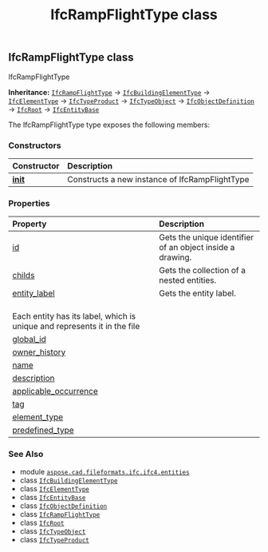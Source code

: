 ﻿---
title: IfcRampFlightType class
second_title: Aspose.CAD for Python via .NET API References
description: 
type: docs
weight: 4980
url: /python-net/aspose.cad.fileformats.ifc.ifc4.entities/ifcrampflighttype/
is_root: false
---

## IfcRampFlightType class

IfcRampFlightType



**Inheritance:** [`IfcRampFlightType`](/cad/python-net/aspose.cad.fileformats.ifc.ifc4.entities/ifcrampflighttype) → 
[`IfcBuildingElementType`](/cad/python-net/aspose.cad.fileformats.ifc.ifc4.entities/ifcbuildingelementtype) → 
[`IfcElementType`](/cad/python-net/aspose.cad.fileformats.ifc.ifc4.entities/ifcelementtype) → 
[`IfcTypeProduct`](/cad/python-net/aspose.cad.fileformats.ifc.ifc4.entities/ifctypeproduct) → 
[`IfcTypeObject`](/cad/python-net/aspose.cad.fileformats.ifc.ifc4.entities/ifctypeobject) → 
[`IfcObjectDefinition`](/cad/python-net/aspose.cad.fileformats.ifc.ifc4.entities/ifcobjectdefinition) → 
[`IfcRoot`](/cad/python-net/aspose.cad.fileformats.ifc.ifc4.entities/ifcroot) → 
[`IfcEntityBase`](/cad/python-net/aspose.cad.fileformats.ifc/ifcentitybase)



The IfcRampFlightType type exposes the following members:

### Constructors
| Constructor | Description |
| :- | :- |
| [__init__](/cad/python-net/aspose.cad.fileformats.ifc.ifc4.entities/ifcrampflighttype/__init__/#) | Constructs a new instance of IfcRampFlightType |


### Properties
| Property | Description |
| :- | :- |
| [id](/cad/python-net/aspose.cad.fileformats.ifc.ifc4.entities/ifcrampflighttype/id) | Gets the unique identifier of an object inside a drawing. |
| [childs](/cad/python-net/aspose.cad.fileformats.ifc.ifc4.entities/ifcrampflighttype/childs) | Gets the collection of a nested entities. |
| [entity_label](/cad/python-net/aspose.cad.fileformats.ifc.ifc4.entities/ifcrampflighttype/entity_label) | Gets the entity label.<br/>Each entity has its label, which is unique and represents it in the file |
| [global_id](/cad/python-net/aspose.cad.fileformats.ifc.ifc4.entities/ifcrampflighttype/global_id) |  |
| [owner_history](/cad/python-net/aspose.cad.fileformats.ifc.ifc4.entities/ifcrampflighttype/owner_history) |  |
| [name](/cad/python-net/aspose.cad.fileformats.ifc.ifc4.entities/ifcrampflighttype/name) |  |
| [description](/cad/python-net/aspose.cad.fileformats.ifc.ifc4.entities/ifcrampflighttype/description) |  |
| [applicable_occurrence](/cad/python-net/aspose.cad.fileformats.ifc.ifc4.entities/ifcrampflighttype/applicable_occurrence) |  |
| [tag](/cad/python-net/aspose.cad.fileformats.ifc.ifc4.entities/ifcrampflighttype/tag) |  |
| [element_type](/cad/python-net/aspose.cad.fileformats.ifc.ifc4.entities/ifcrampflighttype/element_type) |  |
| [predefined_type](/cad/python-net/aspose.cad.fileformats.ifc.ifc4.entities/ifcrampflighttype/predefined_type) |  |



### See Also
* module [`aspose.cad.fileformats.ifc.ifc4.entities`](..)
* class [`IfcBuildingElementType`](/cad/python-net/aspose.cad.fileformats.ifc.ifc4.entities/ifcbuildingelementtype)
* class [`IfcElementType`](/cad/python-net/aspose.cad.fileformats.ifc.ifc4.entities/ifcelementtype)
* class [`IfcEntityBase`](/cad/python-net/aspose.cad.fileformats.ifc/ifcentitybase)
* class [`IfcObjectDefinition`](/cad/python-net/aspose.cad.fileformats.ifc.ifc4.entities/ifcobjectdefinition)
* class [`IfcRampFlightType`](/cad/python-net/aspose.cad.fileformats.ifc.ifc4.entities/ifcrampflighttype)
* class [`IfcRoot`](/cad/python-net/aspose.cad.fileformats.ifc.ifc4.entities/ifcroot)
* class [`IfcTypeObject`](/cad/python-net/aspose.cad.fileformats.ifc.ifc4.entities/ifctypeobject)
* class [`IfcTypeProduct`](/cad/python-net/aspose.cad.fileformats.ifc.ifc4.entities/ifctypeproduct)

